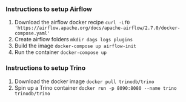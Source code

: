 ### Instructions to setup Airflow

1. Download the airflow docker recipe `curl -LfO 'https://airflow.apache.org/docs/apache-airflow/2.7.0/docker-compose.yaml'`
2. Create airflow folders `mkdir dags logs plugins`
3. Build the image `docker-compose up airflow-init`
4. Run the container `docker-compose up`


### Instructions to setup Trino

1. Download the docker image `docker pull trinodb/trino`
2. Spin up a Trino container `docker run -p 8090:8080 --name trino trinodb/trino`
